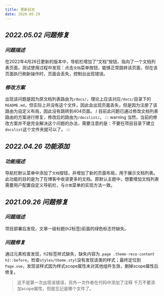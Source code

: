 ```yaml
---
title: 更新日志
date: 2020-05-29
---
```

## ***2022.05.02 问题修复***
### ***问题描述***
在2022年4月26日更新的版本中，导航栏增加了“文档”按钮，指向了一个文档列表页面，测试使用过程中发现：点击`文档`菜单按钮，能够正常跳转该页面，但在该页面执行刷新操作时，页面会丢失，控制台出现错误。
### ***修改方案***
出现该问题是因为原文档列表路由为`/docs/`，理论上应该对应`/docs/`目录下的`README.md`，但实际上并没有这个文件，因此会出现页面丢失，但是因为注册了该路由为自定义布局，因此没有跳转到404页面。 /
目前此问题已通过修改文档列表路由的方案进行修复，修改后的路由为`/docslist/`。
::: warning
当然，当前的修改方案并不是完全解决这个问题的办法，需要注意的是：不要在项目目录下建立`docslist`这个文件夹就可以了。
:::


## ***2022.04.26 功能添加***
### ***功能描述***
导航栏默认菜单中添加了`文档`按钮，并增加了新的页面布局，用于展示文档列表。此功能的目的是为了在博客中收录更多的文档。原默认主题中，想要增加文档列表需要用户配置自定义导航栏，与`分类`菜单的实现方法一致。

## ***2021.09.26 问题修复***
### ***问题描述***
项目部署后发现，文章一级标题(h2标签)前面的绿色标志符缺失。
### ***问题修复***
通过元素检查发现，h2标签样式缺失，缺失内容为`.page .theme-reco-content h2::before`，检查`styles/theme.styl`没有发现该类的样式；最终定位到`Page.vue`，发现该样式因为样式scope属性未对其他组件生效，删掉scope属性后修复。
> 这不是第一次出现该错误，另外一次作者在代码中添加了注释 千万不要添加scope属性，但是忘记是哪个文件了。
